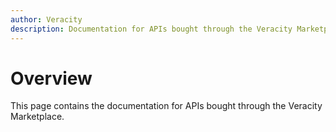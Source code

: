 ```yaml
---
author: Veracity
description: Documentation for APIs bought through the Veracity Marketplace.
---
```


# Overview
This page contains the documentation for APIs bought through the Veracity Marketplace.
